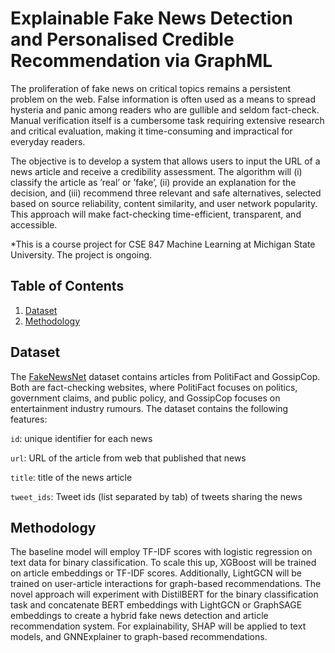 # Explainable Fake News Detection and Personalised Credible Recommendation via GraphML

The proliferation of fake news on critical topics remains a persistent problem on the web. False information is often used as a means to spread hysteria and panic among readers who are gullible and seldom fact-check. Manual verification itself is a cumbersome task requiring extensive research and critical evaluation, making it time-consuming and impractical for everyday readers.

The objective is to develop a system that allows users to input the URL of a news article and receive a credibility assessment. The algorithm will (i) classify the article as ’real’ or ’fake’, (ii) provide an explanation for the decision, and (iii) recommend three relevant and safe alternatives, selected based on source reliability, content similarity, and user network popularity. This approach will make fact-checking time-efficient, transparent, and accessible.

*This is a course project for CSE 847 Machine Learning at Michigan State University. The project is ongoing.

## Table of Contents
1. [Dataset](#dataset)
2. [Methodology](#methodology)

## Dataset
The [FakeNewsNet](https://github.com/KaiDMML/FakeNewsNet) dataset contains articles from PolitiFact and GossipCop. Both are fact-checking websites, where PolitiFact focuses on politics, government claims, and public policy, and GossipCop focuses on entertainment industry rumours. The dataset contains the following features:

`id`: unique identifier for each news

`url`: URL of the article from web that published that news 

`title`: title of the news article

`tweet_ids`: Tweet ids (list separated by tab) of tweets sharing the news

## Methodology
The baseline model will employ TF-IDF scores with logistic regression on text data for binary classification. To scale this up, XGBoost will be trained on article embeddings or TF-IDF scores. Additionally, LightGCN will be trained on user-article interactions for graph-based recommendations. The novel approach will experiment with DistilBERT for the binary classification task and concatenate BERT embeddings with LightGCN or GraphSAGE embeddings to create a hybrid fake news detection and article recommendation system. For explainability, SHAP will be applied to text models, and GNNExplainer to graph-based recommendations.
